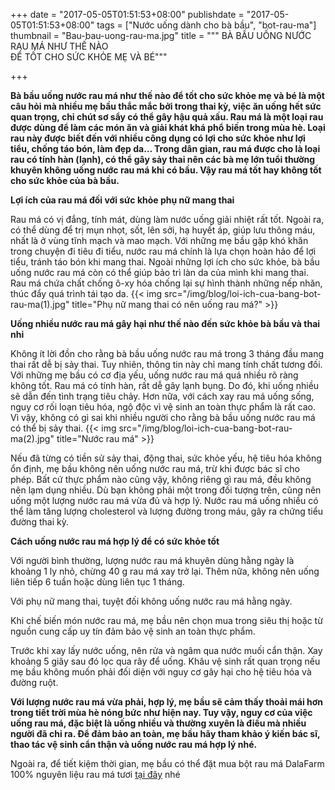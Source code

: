 +++
date = "2017-05-05T01:51:53+08:00"
publishdate = "2017-05-05T01:51:53+08:00"
tags = ["Nước uống dành cho bà bầu", "bot-rau-ma"]
thumbnail = "Bau-bau-uong-rau-ma.jpg"
title = """ BÀ BẦU UỐNG NƯỚC RAU MÁ NHƯ THẾ NÀO  
ĐỂ TỐT CHO SỨC KHỎE MẸ VÀ BÉ"""

+++
 
**Bà bầu uống nước rau má như thế nào để tốt cho sức khỏe mẹ và bé là một câu hỏi mà nhiều mẹ bầu thắc mắc bởi trong thai kỳ, việc ăn uống hết sức quan trọng, chỉ chút sơ sẩy có thể gây hậu quả xấu. Rau má là một loại rau được dùng để làm các món ăn và giải khát khá phổ biến trong mùa hè. Loại rau này được biết đến với nhiều công dụng có lợi cho sức khỏe như lợi tiểu, chống táo bón, làm đẹp da… Trong dân gian, rau má được cho là loại rau có tính hàn (lạnh), có thể gây sảy thai nên các bà mẹ lớn tuổi thường khuyên không uống nước rau má khi có bầu. Vậy rau má tốt hay không tốt cho sức khỏe của bà bầu.**

**Lợi ích của rau má đối với sức khỏe phụ nữ mang thai**

Rau má có vị đắng, tính mát, dùng làm nước uống giải nhiệt rất tốt.
Ngoài ra, có thể dùng để trị mụn nhọt, sốt, lên sởi, hạ huyết áp, giúp lưu thông máu, nhất là ở vùng tĩnh mạch và mao mạch.
Với những mẹ bầu gặp khó khăn trong chuyện đi tiêu đi tiểu, nước rau má chính là lựa chọn hoàn hảo để lợi tiểu, tránh táo bón khi mang thai.
Ngoài những lợi ích cho sức khỏe, bà bầu uống nước rau má còn có thể giúp bảo trì làn da của mình khi mang thai. Rau má chứa chất chống ô-xy hóa chống lại sự hình thành những nếp nhăn, thúc đẩy quá trình tái tạo da.
{{< img src="/img/blog/loi-ich-cua-bang-bot-rau-ma(1).jpg" title="Phụ nữ mang thai có nên uống rau má?" >}}

**Uống nhiều nước rau má gây hại như thế nào đến sức khỏe bà bầu và thai nhi**

Không ít lời đồn cho rằng bà bầu uống nước rau má trong 3 tháng đầu mang thai rất dễ bị sảy thai. Tuy nhiên, thông tin này chỉ mang tính chất tương đối. Với những mẹ bầu có cơ địa yếu, uống nước rau má quá nhiều rõ ràng không tốt. Rau má có tính hàn, rất dễ gây lạnh bụng. Do đó, khi uống nhiều sẽ dẫn đến tình trạng tiêu chảy. Hơn nữa, với cách xay rau má uống sống, nguy cơ rối loạn tiêu hóa, ngộ độc vì vệ sinh an toàn thực phẩm là rất cao. Vì vậy, không có gì sai khi nhiều người cho rằng bà bầu uống nước rau má có thể bị sảy thai.
{{< img src="/img/blog/loi-ich-cua-bang-bot-rau-ma(2).jpg" title="Nước rau má" >}}

Nếu đã từng có tiền sử sảy thai, động thai, sức khỏe yếu, hệ tiêu hóa không ổn định, mẹ bầu không nên uống nước rau má, trừ khi được bác sĩ cho phép.
Bất cứ thực phẩm nào cũng vậy, không riêng gì rau má, đều không nên lạm dụng nhiều. Dù bạn không phải một trong đối tượng trên, cũng nên uống một lượng nước rau má vừa đủ và hợp lý. Nước rau má uống nhiều có thể làm tăng lượng cholesterol và lượng đường trong máu, gây ra chứng tiểu đường thai kỳ.

**Cách uống nước rau má hợp lý để có sức khỏe tốt**

Với người bình thường, lượng nước rau má khuyên dùng hằng ngày là khoảng 1 ly nhỏ, chừng 40 g rau má xay trở lại. Thêm nữa, không nên uống liên tiếp 6 tuần hoặc dùng liên tục 1 tháng.

Với phụ nữ mang thai, tuyệt đối không uống nước rau má hằng ngày.

Khi chế biến món nước rau má, mẹ bầu nên chọn mua trong siêu thị hoặc từ nguồn cung cấp uy tín đảm bảo vệ sinh an toàn thực phẩm.

Trước khi xay lấy nước uống, nên rửa và ngâm qua nước muối cẩn thận. Xay khoảng 5 giây sau đó lọc qua rây để uống. Khâu vệ sinh rất quan trọng nếu mẹ bầu không muốn phải đối diện với nguy cơ gây hại cho hệ tiêu hóa và đường ruột.

**Với lượng nước rau má vừa phải, hợp lý, mẹ bầu sẽ cảm thấy thoải mái hơn trong tiết trời mùa hè nóng bức như hiện nay. Tuy vậy, nguy cơ của việc uống rau má, đặc biệt là uống nhiều và thường xuyên là điều mà nhiều người đã chỉ ra. Để đảm bảo an toàn, mẹ bầu hãy tham khảo ý kiến bác sĩ, thao tác vệ sinh cẩn thận và uống nước rau má hợp lý nhé.**

Ngoài ra, để tiết kiệm thời gian, mẹ bầu có thể đặt mua bột rau má DalaFarm 100% nguyên liệu rau má tươi [tại đây](/san-pham/bot-rau-ma-100g/) nhé
